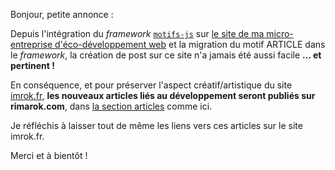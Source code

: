 Bonjour, petite annonce :

Depuis l'intégration du *framework* [`motifs-js`](https://github.com/Skaant/motifs-js) sur [le site de ma micro-entreprise d'éco-développement web](https://rimarok.com) et la migration du motif ARTICLE dans le *framework*, la création de post sur ce site n'a jamais été aussi facile **... et pertinent !**

En conséquence, et pour préserver l'aspect créatif/artistique du site [imrok.fr](/), **les nouveaux articles liés au développement seront publiés sur rimarok.com**, dans [la section articles](https://rimarok.com/articles) comme ici.

Je réfléchis à laisser tout de même les liens vers ces articles sur le site imrok.fr.

Merci et à bientôt !